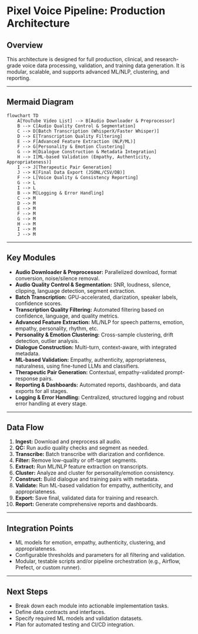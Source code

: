 # Pixel Voice Pipeline: Production Architecture

## Overview

This architecture is designed for full production, clinical, and research-grade voice data processing, validation, and training data generation. It is modular, scalable, and supports advanced ML/NLP, clustering, and reporting.

---

## Mermaid Diagram

```mermaid
flowchart TD
    A[YouTube Video List] --> B[Audio Downloader & Preprocessor]
    B --> C[Audio Quality Control & Segmentation]
    C --> D[Batch Transcription (WhisperX/Faster Whisper)]
    D --> E[Transcription Quality Filtering]
    E --> F[Advanced Feature Extraction (NLP/ML)]
    F --> G[Personality & Emotion Clustering]
    G --> H[Dialogue Construction & Metadata Integration]
    H --> I[ML-based Validation (Empathy, Authenticity, Appropriateness)]
    I --> J[Therapeutic Pair Generation]
    J --> K[Final Data Export (JSONL/CSV/DB)]
    F --> L[Voice Quality & Consistency Reporting]
    G --> L
    I --> L
    B --> M[Logging & Error Handling]
    C --> M
    D --> M
    E --> M
    F --> M
    G --> M
    H --> M
    I --> M
    J --> M
```

---

## Key Modules

- **Audio Downloader & Preprocessor:** Parallelized download, format conversion, noise/silence removal.
- **Audio Quality Control & Segmentation:** SNR, loudness, silence, clipping, language detection, segment extraction.
- **Batch Transcription:** GPU-accelerated, diarization, speaker labels, confidence scores.
- **Transcription Quality Filtering:** Automated filtering based on confidence, language, and quality metrics.
- **Advanced Feature Extraction:** ML/NLP for speech patterns, emotion, empathy, personality, rhythm, etc.
- **Personality & Emotion Clustering:** Cross-sample clustering, drift detection, outlier analysis.
- **Dialogue Construction:** Multi-turn, context-aware, with integrated metadata.
- **ML-based Validation:** Empathy, authenticity, appropriateness, naturalness, using fine-tuned LLMs and classifiers.
- **Therapeutic Pair Generation:** Contextual, empathy-validated prompt-response pairs.
- **Reporting & Dashboards:** Automated reports, dashboards, and data exports for all stages.
- **Logging & Error Handling:** Centralized, structured logging and robust error handling at every stage.

---

## Data Flow

1. **Ingest:** Download and preprocess all audio.
2. **QC:** Run audio quality checks and segment as needed.
3. **Transcribe:** Batch transcribe with diarization and confidence.
4. **Filter:** Remove low-quality or off-target segments.
5. **Extract:** Run ML/NLP feature extraction on transcripts.
6. **Cluster:** Analyze and cluster for personality/emotion consistency.
7. **Construct:** Build dialogue and training pairs with metadata.
8. **Validate:** Run ML-based validation for empathy, authenticity, and appropriateness.
9. **Export:** Save final, validated data for training and research.
10. **Report:** Generate comprehensive reports and dashboards.

---

## Integration Points

- ML models for emotion, empathy, authenticity, clustering, and appropriateness.
- Configurable thresholds and parameters for all filtering and validation.
- Modular, testable scripts and/or pipeline orchestration (e.g., Airflow, Prefect, or custom runner).

---

## Next Steps

- Break down each module into actionable implementation tasks.
- Define data contracts and interfaces.
- Specify required ML models and validation datasets.
- Plan for automated testing and CI/CD integration.
